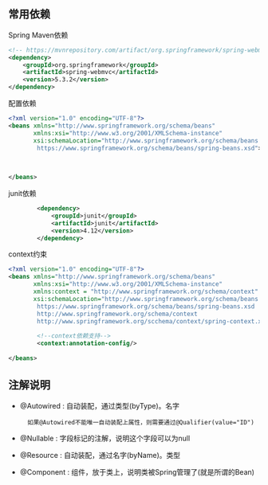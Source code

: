 ## 常用依赖

Spring Maven依赖
```xml
<!-- https://mvnrepository.com/artifact/org.springframework/spring-webmvc -->
<dependency>
    <groupId>org.springframework</groupId>
    <artifactId>spring-webmvc</artifactId>
    <version>5.3.2</version>
</dependency>
```

配置依赖
```xml
<?xml version="1.0" encoding="UTF-8"?>
<beans xmlns="http://www.springframework.org/schema/beans"
       xmlns:xsi="http://www.w3.org/2001/XMLSchema-instance"
       xsi:schemaLocation="http://www.springframework.org/schema/beans
        https://www.springframework.org/schema/beans/spring-beans.xsd">
    
    

</beans>
```

junit依赖
```xml
        <dependency>
            <groupId>junit</groupId>
            <artifactId>junit</artifactId>
            <version>4.12</version>
        </dependency>
```

context约束
```xml
<?xml version="1.0" encoding="UTF-8"?>
<beans xmlns="http://www.springframework.org/schema/beans"
       xmlns:xsi="http://www.w3.org/2001/XMLSchema-instance"
       xmlns:context = "http://www.springframework.org/schema/context"
       xsi:schemaLocation="http://www.springframework.org/schema/beans
        https://www.springframework.org/schema/beans/spring-beans.xsd
        http://www.springframework.org/schema/context
        http://www.springframework.org/scchema/context/spring-context.xsd">
  
        <!--context依赖支持-->
        <context:annotation-config/>
  
</beans>
```

## 注解说明
- @Autowired : 自动装配，通过类型(byType)。名字

        如果@Autowired不能唯一自动装配上属性，则需要通过@Qualifier(value="ID")

- @Nullable : 字段标记的注解，说明这个字段可以为null

- @Resource : 自动装配，通过名字(byName)。类型

- @Component : 组件，放于类上，说明类被Spring管理了(就是所谓的Bean)





